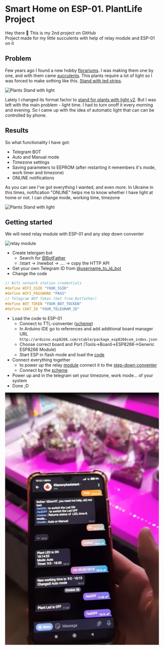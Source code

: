 # Smart Home on ESP-01. PlantLife Project
Hey there 👋 This is my 2nd project on GitHub    
Project made for my little succulents with help of relay module and ESP-01 on it

## Problem

Few years ago I found a new hobby [florariums](https://github.com/dDenVil/Smart_Home_ESP8266_PlantLife/blob/main/Readme_assets/IMG_20210118_213639_155.jpg?raw=true). I was making them one by one, and with them came [succulents](https://github.com/dDenVil/Smart_Home_ESP8266_PlantLife/blob/main/Readme_assets/IMG_20201107_133931.jpg?raw=true). This plants require a lot of light so I was forced to make sothing like this. [Stand with led strips](https://github.com/dDenVil/Smart_Home_ESP8266_PlantLife/blob/main/Readme_assets/IMG_20210830_010725.jpg?raw=true).

![Plants Stand with light](https://github.com/dDenVil/Smart_Home_ESP8266_PlantLife/blob/main/Readme_assets/IMG_20211005_163648.jpg?raw=true)

Lately I changed its format factor to
[stand for plants with light v2](https://github.com/dDenVil/Smart_Home_ESP8266_PlantLife/blob/main/Readme_assets/IMG_20220910_150751.jpg?raw=true).
But I was left with the main problem - light time. I had to turn onoff it every morning and evening. So I came up with the idea of automatic light that can can be controlled by phone.   

## Results
So what functionality I have got:
- Telegram BOT
- Auto and Manual mode
- Timezone settings
- Saving parameters to EEPROM (after restarting it remembers it's mode, work timer and timezone)
- ONLINE notifications

As you can see I've got everything I wanted, and even more. In Ukraine in this times, notification "ONLINE" helps me to know whether I have light at home or not. I can change mode, working time, timezone

![Plants Stand with light](https://github.com/dDenVil/Smart_Home_ESP8266_PlantLife/blob/main/Readme_assets/photo_2022-12-06_00-21-12.jpg?raw=true)

## Getting started
We will need relay module with ESP-01 and any step down conventer 

![relay module](https://github.com/dDenVil/Smart_Home_ESP8266_PlantLife/blob/main/Readme_assets/relay.png?raw=true)

- Create telergam bot
  - Search for [@BotFather](https://t.me/BotFather)
  - /start -> /newbot -> .... -> copy  the HTTP API
- Get your own Telegram ID from [@username_to_id_bot](https://t.me/username_to_id_bot)
- Change the code
```c
// Wifi network station credentials
#define WIFI_SSID "YOUR_SSID"
#define WIFI_PASSWORD "PASS"
// Telegram BOT Token (Get from Botfather)
#define BOT_TOKEN "YOUR_BOT_TOCKEN"
#define CHAT_ID "YOUR_TELEGRAM_ID"
```
- Load the code to ESP-01
  - Connect to TTL-conventer ([scheme](https://github.com/dDenVil/Smart_Home_ESP8266_PlantLife/blob/main/Readme_assets/esp01.png?raw=true))
  - In Arduino IDE go to references and add additional board manager URL `http://arduino.esp8266.com/stable/package_esp8266com_index.json`
  - Choose correct board and Port (Tools->Board->ESP8266->Generic ESP8266 Module)
  - Start ESP in flash mode and load the [code](code.txt)
- Connect everything together
  - to power up the relay [module](https://github.com/dDenVil/Smart_Home_ESP8266_PlantLife/blob/main/Readme_assets/relay.png?raw=true) connect it to the [step-down conventer](https://github.com/dDenVil/Smart_Home_ESP8266_PlantLife/blob/main/Readme_assets/dc-dc-dsn-mini-360-01.jpg?raw=true)
  - Connect by the [scheme](https://github.com/dDenVil/Smart_Home_ESP8266_PlantLife/blob/main/scheme.png?raw=true)
- Power up and in the telegram set your timezone, work mode... of your system
- Done ;D

![plant life](https://github.com/dDenVil/Smart_Home_ESP-01_PlantLife/blob/main/Readme_assets/phone.jpg?raw=true)

